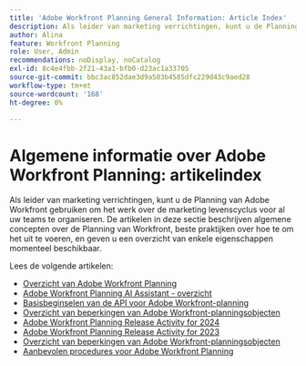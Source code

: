 ```yaml
---
title: 'Adobe Workfront Planning General Information: Article Index'
description: Als leider van marketing verrichtingen, kunt u de Planning van Adobe Workfront gebruiken om het werk over de marketing levenscyclus voor al uw teams te organiseren. De artikelen in deze sectie beschrijven algemene concepten over de Planning van Workfront, beste praktijken over hoe te om het uit te voeren, en geven u een overzicht van enkele eigenschappen momenteel beschikbaar.
author: Alina
feature: Workfront Planning
role: User, Admin
recommendations: noDisplay, noCatalog
exl-id: 8c4e4fbb-2f21-43a1-bfb0-d23ac1a33705
source-git-commit: bbc3ac852dae3d9a503b4585dfc229d43c9aed28
workflow-type: tm+mt
source-wordcount: '168'
ht-degree: 0%

---
```




# Algemene informatie over Adobe Workfront Planning: artikelindex

Als leider van marketing verrichtingen, kunt u de Planning van Adobe Workfront gebruiken om het werk over de marketing levenscyclus voor al uw teams te organiseren. De artikelen in deze sectie beschrijven algemene concepten over de Planning van Workfront, beste praktijken over hoe te om het uit te voeren, en geven u een overzicht van enkele eigenschappen momenteel beschikbaar.

Lees de volgende artikelen:

* [Overzicht van Adobe Workfront Planning](/help/quicksilver/planning/general/planning-overview.md)
* [Adobe Workfront Planning AI Assistant - overzicht](/help/quicksilver/planning/general/planning-ai-assistant-overview.md)
* [Basisbeginselen van de API voor Adobe Workfront-planning](/help/quicksilver/planning/general/planning-api-basics.md)
* [Overzicht van beperkingen van Adobe Workfront-planningsobjecten](/help/quicksilver/planning/general/limitations-overview.md)
* [Adobe Workfront Planning Release Activity for 2024](/help/quicksilver/planning/general/release-activity.md)
* [Adobe Workfront Planning Release Activity for 2023](/help/quicksilver/planning/general/release-activity-archives-2023.md)
* [Overzicht van beperkingen van Adobe Workfront-planningsobjecten](/help/quicksilver/planning/general/limitations-overview.md)
* [Aanbevolen procedures voor Adobe Workfront Planning](/help/quicksilver/planning/general/planning-best-practices.md)



